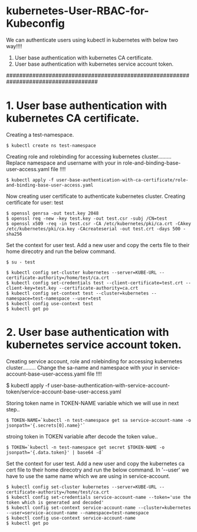 # kubernetes-User-RBAC-for-Kubeconfig

We can authenticate users using kubectl in kubernetes with below two way!!!!

1. User base authentication with kubernetes CA certificate.
2. User base authentication with kubernetes service account token. 

####################################################################################

# 1. User base authentication with kubernetes CA certificate.

Creating a test-namespace.

`$ kubectl create ns test-namespace`

Creating role and rolebinding for accessing kubernetes cluster.........
Replace namespace and username with your in role-and-binding-base-user-access.yaml file !!!!

`$ kubectl apply -f user-base-authentication-with-ca-certificate/role-and-binding-base-user-access.yaml`

Now creating user certificate to authenticate kubernetes cluster. Creating certificate for user: test  
```
$ openssl genrsa -out test.key 2048
$ openssl req -new -key test.key -out test.csr -subj /CN=test
$ openssl x509 -req -in test.csr -CA /etc/kubernetes/pki/ca.crt -CAkey /etc/kubernetes/pki/ca.key -CAcreateserial -out test.crt -days 500 -sha256
```
Set the context for user test. Add a new user and copy the certs file to their home direcotry and run the below command. 

```
$ su - test

$ kubectl config set-cluster kubernetes --server=KUBE-URL --certificate-authority=/home/test/ca.crt
$ kubectl config set-credentials test --client-certificate=test.crt --client-key=test.key --certificate-authority=ca.crt
$ kubectl config set-context test --cluster=kubernetes --namespace=test-namespace --user=test
$ kubectl config use-context test
$ kubectl get po

```



# 2. User base authentication with kubernetes service account token.

Creating service account, role and rolebinding for accessing kubernetes cluster.........
 Change the sa-name and namespace with your in service-account-base-user-access.yaml file !!!!

$ kubectl apply -f user-base-authentication-with-service-account-token/service-account-base-user-access.yaml

Storing token name in TOKEN-NAME variable which we will use in next step.. 

```
$ TOKEN-NAME=`kubectl -n test-namespace get sa service-account-name -o jsonpath='{.secrets[0].name}'`

```
stroing token in TOKEN variable after decode the token value.. 

```
$ TOKEN=`kubectl -n test-namespace get secret $TOKEN-NAME -o jsonpath='{.data.token}' | base64 -d`

```

Set the context for user test. Add a new user and copy the kubernetes ca cert file to their home direcotry and run the below command.
 In '--user' we have to use the same name which we are using in service-account. 


```
$ kubectl config set-cluster kubernetes --server=KUBE-URL --certificate-authority=/home/test/ca.crt
$ kubectl config set-credentials service-account-name --token='use the token which is generated and decoded'
$ kubectl config set-context service-account-name --cluster=kubernetes --user=service-account-name --namespace=test-namespace
$ kubectl config use-context service-account-name
$ kubectl get po

```
